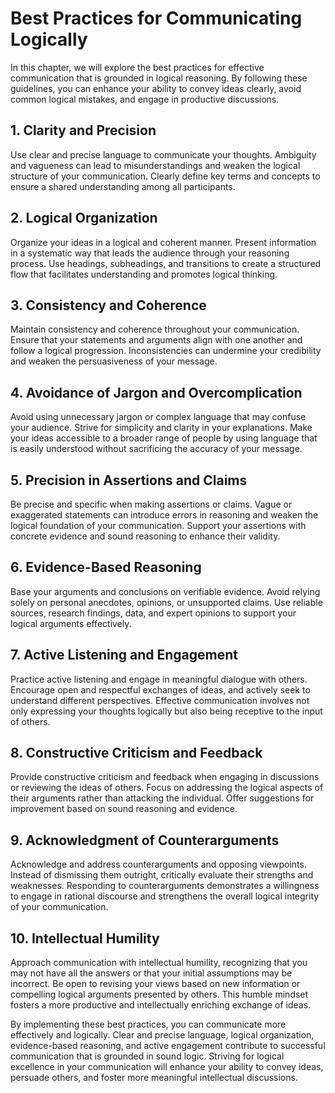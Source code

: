 Best Practices for Communicating Logically
===================================================

In this chapter, we will explore the best practices for effective communication that is grounded in logical reasoning. By following these guidelines, you can enhance your ability to convey ideas clearly, avoid common logical mistakes, and engage in productive discussions.

**1. Clarity and Precision**
----------------------------

Use clear and precise language to communicate your thoughts. Ambiguity and vagueness can lead to misunderstandings and weaken the logical structure of your communication. Clearly define key terms and concepts to ensure a shared understanding among all participants.

**2. Logical Organization**
---------------------------

Organize your ideas in a logical and coherent manner. Present information in a systematic way that leads the audience through your reasoning process. Use headings, subheadings, and transitions to create a structured flow that facilitates understanding and promotes logical thinking.

**3. Consistency and Coherence**
--------------------------------

Maintain consistency and coherence throughout your communication. Ensure that your statements and arguments align with one another and follow a logical progression. Inconsistencies can undermine your credibility and weaken the persuasiveness of your message.

**4. Avoidance of Jargon and Overcomplication**
-----------------------------------------------

Avoid using unnecessary jargon or complex language that may confuse your audience. Strive for simplicity and clarity in your explanations. Make your ideas accessible to a broader range of people by using language that is easily understood without sacrificing the accuracy of your message.

**5. Precision in Assertions and Claims**
-----------------------------------------

Be precise and specific when making assertions or claims. Vague or exaggerated statements can introduce errors in reasoning and weaken the logical foundation of your communication. Support your assertions with concrete evidence and sound reasoning to enhance their validity.

**6. Evidence-Based Reasoning**
-------------------------------

Base your arguments and conclusions on verifiable evidence. Avoid relying solely on personal anecdotes, opinions, or unsupported claims. Use reliable sources, research findings, data, and expert opinions to support your logical arguments effectively.

**7. Active Listening and Engagement**
--------------------------------------

Practice active listening and engage in meaningful dialogue with others. Encourage open and respectful exchanges of ideas, and actively seek to understand different perspectives. Effective communication involves not only expressing your thoughts logically but also being receptive to the input of others.

**8. Constructive Criticism and Feedback**
------------------------------------------

Provide constructive criticism and feedback when engaging in discussions or reviewing the ideas of others. Focus on addressing the logical aspects of their arguments rather than attacking the individual. Offer suggestions for improvement based on sound reasoning and evidence.

**9. Acknowledgment of Counterarguments**
-----------------------------------------

Acknowledge and address counterarguments and opposing viewpoints. Instead of dismissing them outright, critically evaluate their strengths and weaknesses. Responding to counterarguments demonstrates a willingness to engage in rational discourse and strengthens the overall logical integrity of your communication.

**10. Intellectual Humility**
-----------------------------

Approach communication with intellectual humility, recognizing that you may not have all the answers or that your initial assumptions may be incorrect. Be open to revising your views based on new information or compelling logical arguments presented by others. This humble mindset fosters a more productive and intellectually enriching exchange of ideas.

By implementing these best practices, you can communicate more effectively and logically. Clear and precise language, logical organization, evidence-based reasoning, and active engagement contribute to successful communication that is grounded in sound logic. Striving for logical excellence in your communication will enhance your ability to convey ideas, persuade others, and foster more meaningful intellectual discussions.
